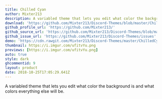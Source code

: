```yaml
---
title: Chilled Cyan
author: Mixter213
description: A variabled theme that lets you edit what color the background is and what colors everything else will be.
download: 'https://github.com/Mixter213/Discord-Themes/blob/master/ChilledCyan.theme.css'
github_profile_url: 'https://github.com/Mixter213/'
github_source_url: 'https://github.com/Mixter213/Discord-Themes/blob/master/ChilledCyan.theme.css'
github_issue_url: 'https://github.com/Mixter213/Discord-Themes/issues'
demo: 'https://cdn.rawgit.com/Mixter213/Discord-Themes/master/ChilledCyan.theme.css'
thumbnail: https://i.imgur.com/ufitvYu.png
previews: [https://i.imgur.com/ufitvYu.png]
auto: true
style: dark
ghcommentid: 9
layout: product
date: 2018-10-25T17:05:29.641Z
---
```

A variabled theme that lets you edit what color the background is and what colors everything else will be.